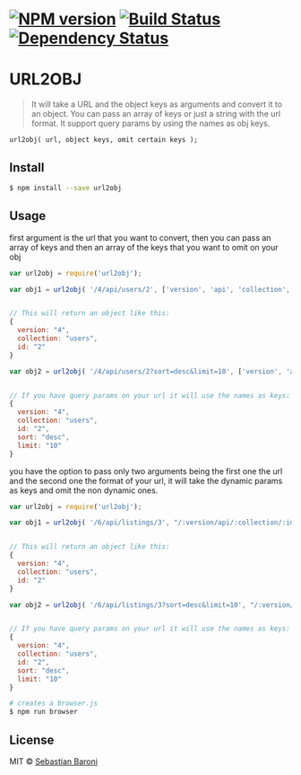 #  [![NPM version][npm-image]][npm-url] [![Build Status][travis-image]][travis-url] [![Dependency Status][daviddm-image]][daviddm-url]

URL2OBJ
=======

> It will take a URL and the object keys as arguments and convert it to an object. You can pass an array of keys or just a string with the url format.
It support query params by using the names as obj keys.

```
url2obj( url, object keys, omit certain keys );
```

## Install

```sh
$ npm install --save url2obj
```


## Usage

first argument is the url that you want to convert, then you can pass an array of keys and then an array of the keys that you want to omit on your obj

```js
var url2obj = require('url2obj');

var obj1 = url2obj( '/4/api/users/2', ['version', 'api', 'collection', 'id'], ['api'] );


// This will return an object like this:
{
  version: "4",
  collection: "users",
  id: "2"
}

var obj2 = url2obj( '/4/api/users/2?sort=desc&limit=10', ['version', 'api', 'collection', 'id'], ['api'] );


// If you have query params on your url it will use the names as keys:
{
  version: "4",
  collection: "users",
  id: "2",
  sort: "desc",
  limit: "10"
}
```

you have the option to pass only two arguments being the first one the url and the second one the format of your url, it will take the dynamic params as keys and omit the non dynamic ones.

```js
var url2obj = require('url2obj');

var obj1 = url2obj( '/6/api/listings/3', "/:version/api/:collection/:id" );


// This will return an object like this:
{
  version: "4",
  collection: "users",
  id: "2"
}

var obj2 = url2obj( '/6/api/listings/3?sort=desc&limit=10', "/:version/api/:collection/:id" );


// If you have query params on your url it will use the names as keys:
{
  version: "4",
  collection: "users",
  id: "2",
  sort: "desc",
  limit: "10"
}
```

```sh
# creates a browser.js
$ npm run browser
```


## License

MIT © [Sebastian Baroni](http://laantorcha.net)


[npm-image]: https://badge.fury.io/js/url2obj.svg
[npm-url]: https://npmjs.org/package/url2obj
[travis-image]: https://travis-ci.org/laantorchaweb/url2obj.svg?branch=master
[travis-url]: https://travis-ci.org/laantorchaweb/url2obj
[daviddm-image]: https://david-dm.org/laantorchaweb/url2obj.svg?theme=shields.io
[daviddm-url]: https://david-dm.org/laantorchaweb/url2obj
